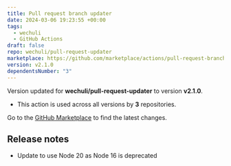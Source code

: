 ```yaml
---
title: Pull request branch updater
date: 2024-03-06 19:23:55 +00:00
tags:
  - wechuli
  - GitHub Actions
draft: false
repo: wechuli/pull-request-updater
marketplace: https://github.com/marketplace/actions/pull-request-branch-updater
version: v2.1.0
dependentsNumber: "3"
---
```



Version updated for **wechuli/pull-request-updater** to version **v2.1.0**.
- This action is used across all versions by **3** repositories.

Go to the [GitHub Marketplace](https://github.com/marketplace/actions/pull-request-branch-updater) to find the latest changes.

## Release notes

- Update to use Node 20 as Node 16 is deprecated
